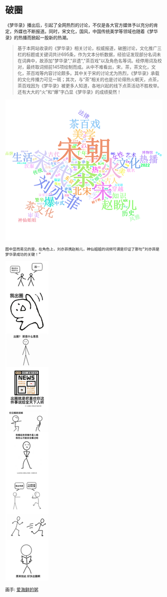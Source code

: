 # 破圈

《梦华录》播出后，引起了全网热烈的讨论，不仅是各大官方媒体予以充分的肯定，外媒也不断报道。同时，宋文化，国风，中国传统美学等领域也随着《梦华录》的热播而掀起一股新的热潮。

> 基于本网站收录的《梦华录》相关讨论，权威报道，破圈讨论，文化推广三栏的标题或关键词共计695条，作为文本分析数据，经验证发现部分名词未在词典中，故添加"梦华录","非遗","茶百戏"以及角色名等词。经停用词及校对，最终取词频前145项绘制而成。从中不难看出，宋，茶，茶文化，文化，茶百戏等内容讨论颇多。其中关于宋的讨论尤为热烈，《梦华录》承载的文化传播力可见一斑；其次，与“茶”相关的也是讨论得热火朝天，点茶，茶百戏因为《梦华录》被更多人知道，各地兴起的线下点茶活动不胜枚举。还有大大的“火”和“爆”字凸显《梦华录》的成绩斐然！

![](/image/discuss/qianse.png)

`图中显而易见的是，在角色上，刘亦菲携赵盼儿，神仙姐姐的词频可谓是印证了那句“刘亦菲是梦华录成功的关键！”`


![](/image/discuss/education/chuquantu20.jpg)

画手: [爱海鲜的粥](https://www.douban.com/people/223983129/)
